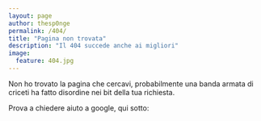 ```yaml
---
layout: page
author: thesp0nge
permalink: /404/
title: "Pagina non trovata"
description: "Il 404 succede anche ai migliori"
image:
  feature: 404.jpg
---
```


Non ho trovato la pagina che cercavi, probabilmente una banda armata di criceti
ha fatto disordine nei bit della tua richiesta.

Prova a chiedere aiuto a google, qui sotto:

<script type="text/javascript">
  var GOOG_FIXURL_LANG = 'it';
  var GOOG_FIXURL_SITE = '{{ site.url }}'
</script>
<script type="text/javascript"
  src="http://linkhelp.clients.google.com/tbproxy/lh/wm/fixurl.js">
</script>
